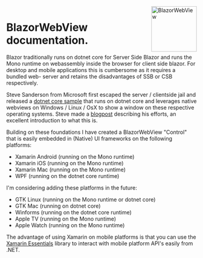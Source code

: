 <img src="../logo.svg" alt="BlazorWebView" height=120 align="right">

# BlazorWebView documentation.

Blazor traditionally runs on dotnet core for Server Side Blazor and runs the Mono runtime on webassembly inside the
browser for client side blazor. For desktop and mobile applications this is cumbersome as it requires a bundled web-
server and retains the disadvantages of SSB or CSB respectively.

Steve Sanderson from Microsoft first escaped the server / clientside jail and released a
[dotnet core sample](https://github.com/SteveSandersonMS/WebWindow) that runs on dotnet core and leverages native
webviews on Windows / Linux / OsX to show a window on these respective operating systems.
Steve made a
[blogpost](https://blog.stevensanderson.com/2019/11/18/2019-11-18-webwindow-a-cross-platform-webview-for-dotnet-core/)
describing his efforts, an excellent introduction to what this is.

Building on these foundations I have created a BlazorWebView "Control" that is easily embedded in (Native) UI frameworks
on the following platforms:

* Xamarin Android (running on the Mono runtime)
* Xamarin iOS (running on the Mono runtime)
* Xamarin Mac (running on the Mono runtime)
* WPF (running on the dotnet core runtime)

I'm considering adding these platforms in the future:

* GTK Linux (running on the Mono runtime or dotnet core)
* GTK Mac (running on dotnet core)
* Winforms (running on the dotnet core runtime)
* Apple TV (running on the Mono runtime)
* Apple Watch  (running on the Mono runtime)

The advantage of using Xamarin on mobile platforms is that you can use the
[Xamarin Essentials](https://docs.microsoft.com/en-us/xamarin/essentials/) library to interact with mobile platform
API's easily from .NET.